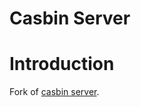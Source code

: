 Casbin Server
====

# Introduction

Fork of [casbin server](https://github.com/casbin/casbin-server).